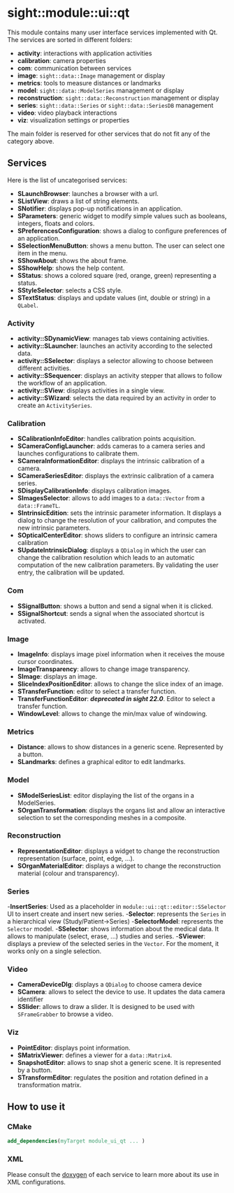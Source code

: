 # sight::module::ui::qt

This module contains many user interface services implemented with Qt. The services are sorted in different folders:
- **activity**: interactions with application activities
- **calibration**: camera properties
- **com**: communication between services
- **image**: `sight::data::Image` management or display
- **metrics**: tools to measure distances or landmarks 
- **model**: `sight::data::ModelSeries` management or display
- **reconstruction**: `sight::data::Reconstruction` management or display 
- **series**: `sight::data::Series` or `sight::data::SeriesDB` management
- **video**: video playback interactions
- **viz**: visualization settings or properties

The main folder is reserved for other services that do not fit any of the category above.

## Services

Here is the list of uncategorised services:

- **SLaunchBrowser**: launches a browser with a url.
- **SListView**: draws a list of string elements.
- **SNotifier**: displays pop-up notifications in an application.
- **SParameters**: generic widget to modify simple values such as booleans, integers, floats and colors.
- **SPreferencesConfiguration**: shows a dialog to configure preferences of an application.
- **SSelectionMenuButton**: shows a menu button. The user can select one item in the menu.
- **SShowAbout**: shows the about frame.
- **SShowHelp**: shows the help content.
- **SStatus**: shows a colored square (red, orange, green) representing a status.
- **SStyleSelector**: selects a CSS style.
- **STextStatus**: displays and update values (int, double or string) in a `QLabel`.

### Activity

- **activity::SDynamicView**: manages tab views containing activities.
- **activity::SLauncher**: launches an activity according to the selected data.
- **activity::SSelector**: displays a selector allowing to choose between different activities.
- **activity::SSequencer**: displays an activity stepper that allows to follow the workflow of an application.
- **activity::SView**: displays activities in a single view.
- **activity::SWizard**: selects the data required by an activity in order to create an `ActivitySeries`.

### Calibration

- **SCalibrationInfoEditor**: handles calibration points acquisition.
- **SCameraConfigLauncher**: adds cameras to a camera series and launches configurations to calibrate them.
- **SCameraInformationEditor**: displays the intrinsic calibration of a camera.
- **SCameraSeriesEditor**: displays the extrinsic calibration of a camera series.
- **SDisplayCalibrationInfo**: displays calibration images.
- **SImagesSelector**: allows to add images to a `data::Vector` from a `data::FrameTL`.
- **SIntrinsicEdition**: sets the intrinsic parameter information. It displays a dialog to change the resolution of your calibration, and computes the new intrinsic parameters.
- **SOpticalCenterEditor**: shows sliders to configure an intrinsic camera calibration
- **SUpdateIntrinsicDialog**: displays a `QDialog` in which the user can change the calibration resolution which leads to an automatic computation of the new calibration parameters. By validating the user entry, the calibration will be updated.


### Com

- **SSignalButton**: shows a button and send a signal when it is clicked.
- **SSignalShortcut**: sends a signal when the associated shortcut is activated.

### Image

- **ImageInfo**: displays image pixel information when it receives the mouse cursor coordinates.
- **ImageTransparency**: allows to change image transparency.
- **SImage**: displays an image.
- **SliceIndexPositionEditor**: allows to change the slice index of an image.
- **STransferFunction**: editor to select a transfer function.
- **TransferFunctionEditor**: ***deprecated in sight 22.0***. Editor to select a transfer function.
- **WindowLevel**: allows to change the min/max value of windowing.

### Metrics

- **Distance**: allows to show distances in a generic scene. Represented by a button.
- **SLandmarks**: defines a graphical editor to edit landmarks.

### Model

- **SModelSeriesList**: editor displaying the list of the organs in a ModelSeries.
- **SOrganTransformation**: displays the organs list and allow an interactive selection to set the corresponding meshes in a composite.

### Reconstruction

- **RepresentationEditor**: displays a widget to change the reconstruction representation (surface, point, edge, ...).
- **SOrganMaterialEditor**: displays a widget to change the reconstruction material (colour and transparency).

### Series

-**InsertSeries**: Used as a placeholder in `module::ui::qt::editor::SSelector` UI to insert create and insert new series.
-**Selector**: represents the `Series` in a hierarchical view (Study/Patient->Series)
-**SelectorModel**: represents the 	`Selector` model.
-**SSelector**: shows information about the medical data. It allows to manipulate (select, erase, ...) studies and series.
-**SViewer**: displays a preview of the selected series in the `Vector`. For the moment, it works only on a single selection.

### Video

- **CameraDeviceDlg**: displays a `QDialog` to choose camera device
- **SCamera**: allows to select the device to use. It updates the data camera identifier
- **SSlider**: allows to draw a slider. It is designed to be used with `SFrameGrabber` to browse a video.


### Viz

- **PointEditor**: displays point information.
- **SMatrixViewer**: defines a viewer for a `data::Matrix4`.
- **SnapshotEditor**: allows to snap shot a generic scene. It is represented by a button.
- **STransformEditor**: regulates the position and rotation defined in a transformation matrix.




## How to use it

### CMake

```cmake
add_dependencies(myTarget module_ui_qt ... )
```

### XML

Please consult the [doxygen](https://sight.pages.ircad.fr/sight) of each service to learn more about its use in XML configurations.